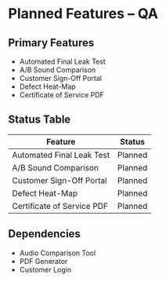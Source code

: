 # Planned Features – QA

## Primary Features
- Automated Final Leak Test
- A/B Sound Comparison
- Customer Sign-Off Portal
- Defect Heat-Map
- Certificate of Service PDF

## Status Table
| Feature                     | Status   |
|----------------------------|----------|
| Automated Final Leak Test  | Planned  |
| A/B Sound Comparison       | Planned  |
| Customer Sign-Off Portal   | Planned  |
| Defect Heat-Map            | Planned  |
| Certificate of Service PDF | Planned  |

## Dependencies
- Audio Comparison Tool
- PDF Generator
- Customer Login